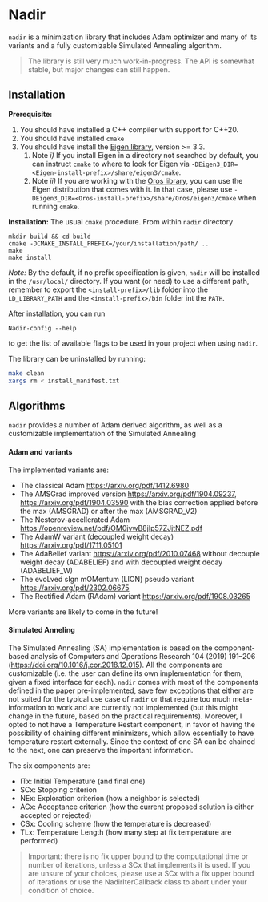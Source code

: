 # Nadir

`nadir` is a minimization library that includes Adam optimizer and many of its variants and a fully customizable Simulated Annealing algorithm.

> The library is still very much work-in-progress. The API is somewhat stable, but major changes can still happen.

## Installation
**Prerequisite:** 
1. You should have installed a C++ compiler with support for C++20.
2. You should have installed `cmake`
3. You should have install the [Eigen library](https://eigen.tuxfamily.org/), version >= 3.3. 
   1. Note *i)* If you install Eigen in a directory not searched by default, you can instruct `cmake` to where to look for Eigen via `-DEigen3_DIR=<Eigen-install-prefix>/share/eigen3/cmake`.
   2. Note *ii)* If you are working with the [Oros library](https://github.com/MapCollaboration/Oros), you can use the Eigen distribution that comes with it. In that case, please use `-DEigen3_DIR=<Oros-install-prefix>/share/Oros/eigen3/cmake` when running `cmake`.

**Installation:**
The usual `cmake` procedure. From within `nadir` directory
```shell
mkdir build && cd build
cmake -DCMAKE_INSTALL_PREFIX=/your/installation/path/ ..
make
make install
```
*Note:* By the default, if no prefix specification is given, `nadir` will be installed in the `/usr/local/`  directory. If you want (or need) to use a different path, remember to export the `<install-prefix>/lib` folder into the `LD_LIBRARY_PATH` and the `<install-prefix>/bin` folder int the `PATH`.

After installation, you can run 
```shell
Nadir-config --help
```
to get the list of available flags to be used in your project when using `nadir`.

The library can be uninstalled by running:

```bash
make clean
xargs rm < install_manifest.txt
```

## Algorithms

`nadir` provides a number of Adam derived algorithm, as well as a customizable implementation of the Simulated Annealing

#### Adam and variants
The implemented variants are:
- The classical Adam https://arxiv.org/pdf/1412.6980
- The AMSGrad improved version https://arxiv.org/pdf/1904.09237, https://arxiv.org/pdf/1904.03590 with the bias correction applied before the max (AMSGRAD) or after the max (AMSGRAD_V2)
- The Nesterov-accellerated Adam https://openreview.net/pdf/OM0jvwB8jIp57ZJjtNEZ.pdf
- The AdamW variant (decoupled weight decay) https://arxiv.org/pdf/1711.05101
- The AdaBelief variant https://arxiv.org/pdf/2010.07468 without decouple weight decay (ADABELIEF) and with decoupled weight decay (ADABELIEF_W)
- The evoLved sIgn mOMentum (LION) pseudo variant https://arxiv.org/pdf/2302.06675
- The Rectified Adam (RAdam) variant https://arxiv.org/pdf/1908.03265

More variants are likely to come in the future!

#### Simulated Anneling

The Simulated Annealing (SA) implementation is based on the component-based analysis of
Computers and Operations Research 104 (2019) 191–206 (https://doi.org/10.1016/j.cor.2018.12.015).
All the components are customizable (i.e. the user can define its own implementation for them, given a fixed interface for each). `nadir` comes with most of the components defined in the paper pre-implemented, save few exceptions that either are not suited for the typical use case of `nadir` or that require too much meta-information to work and are currently not implemented (but this might change in the future, based on the practical requirements).
Moreover, I opted to not have a Temperature Restart component, in favor of having the possibility of chaining different minimizers, which allow essentially to have temperature restart externally. Since the context of one SA can be chained to the next, one can preserve the important information.

The six components are:
- ITx: Initial Temperature (and final one)
- SCx: Stopping criterion
- NEx: Exploration criterion (how a neighbor is selected)
- ACx: Acceptance criterion (how the current proposed solution is either accepted or rejected)
- CSx: Cooling scheme (how the temperature is decreased)
- TLx: Temperature Length (how many step at fix temperature are performed)

> Important: there is no fix upper bound to the computational time or number of iterations, unless a SCx that implements it is used. If you are unsure of your choices, please use a SCx with a fix upper bound of iterations or use the NadirIterCallback class to abort under your condition of choice.

